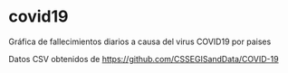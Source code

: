 # covid19
Gráfica de fallecimientos diarios a causa del virus COVID19 por paises

Datos CSV obtenidos de https://github.com/CSSEGISandData/COVID-19
